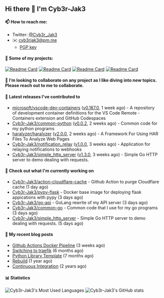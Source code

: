## Hi there 👋 I'm Cyb3r-Jak3

#### 📫 How to reach me:
  - Twitter: [@Cyb3r_Jak3](https://twitter.com/Cyb3r_Jak3)
  - ✉️ cyb3rjak3@pm.me
    - [PGP key](https://gist.githubusercontent.com/Cyb3r-Jak3/d1068b61b50239b171faf018a0269f67/raw/b876db002e6b0630795382c0b9134771ffa5fe3a/cyb3rjak3@pm.me.asc)

#### 🔭 Some of my projects:
[![Readme Card](https://github-readme-stats.vercel.app/api/pin/?username=Cyb3r-Jak3&repo=simple_http_server)](https://github.com/Cyb3r-Jak3/simple_http_server)
[![Readme Card](https://github-readme-stats.vercel.app/api/pin/?username=Cyb3r-Jak3&repo=html5validator-docker)](https://github.com/Cyb3r-Jak3/html5validator-docker)
[![Readme Card](https://github-readme-stats.vercel.app/api/pin/?username=Cyb3r-Jak3&repo=html5validator-action)](https://github.com/Cyb3r-Jak3/html5validator-action)
[![Readme Card](https://github-readme-stats.vercel.app/api/pin/?username=Cyb3r-Jak3&repo=notification_relay)](https://github.com/Cyb3r-Jak3/notification_relay)


#### 👯 I’m looking to collaborate on any project as I like diving into new topics. Please reach out to me to collaborate.


#### 🔭 Latest releases I've contributed to

- [microsoft/vscode-dev-containers](https://github.com/microsoft/vscode-dev-containers) ([v0.187.0](https://github.com/microsoft/vscode-dev-containers/releases/tag/v0.187.0), 1 week ago) - A repository of development container definitions for the VS Code Remote - Containers extension and GitHub Codespaces
- [Cyb3r-Jak3/common-python](https://github.com/Cyb3r-Jak3/common-python) ([v0.0.2](https://github.com/Cyb3r-Jak3/common-python/releases/tag/v0.0.2), 2 weeks ago) - Common code for my python programs
- [haralyzer/haralyzer](https://github.com/haralyzer/haralyzer) ([v2.0.0](https://github.com/haralyzer/haralyzer/releases/tag/v2.0.0), 2 weeks ago) - A Framework For Using HAR Files To Analyze Web Pages
- [Cyb3r-Jak3/notification_relay](https://github.com/Cyb3r-Jak3/notification_relay) ([v1.0.0](https://github.com/Cyb3r-Jak3/notification_relay/releases/tag/v1.0.0), 3 weeks ago) - Application for relaying notifications to webhooks
- [Cyb3r-Jak3/simple_http_server](https://github.com/Cyb3r-Jak3/simple_http_server) ([v1.3.0](https://github.com/Cyb3r-Jak3/simple_http_server/releases/tag/v1.3.0), 3 weeks ago) - Simple Go HTTP server to demo dealing with requests.

#### 👷 Check out what I'm currently working on

- [Cyb3r-Jak3/action-cloudflare-cache](https://github.com/Cyb3r-Jak3/action-cloudflare-cache) - Github Action to purge Cloudflare cache (1 day ago)
- [Cyb3r-Jak3/pypy-flask](https://github.com/Cyb3r-Jak3/pypy-flask) - Docker base image for deploying flask appications with pypy (3 days ago)
- [Cyb3r-Jak3/go-api](https://github.com/Cyb3r-Jak3/go-api) - GoLang rewrite of my API server (3 days ago)
- [Cyb3r-Jak3/common-go](https://github.com/Cyb3r-Jak3/common-go) - Common code that I use for my go programs (3 days ago)
- [Cyb3r-Jak3/simple_http_server](https://github.com/Cyb3r-Jak3/simple_http_server) - Simple Go HTTP server to demo dealing with requests. (5 days ago)

#### 📜 My recent blog posts

- [Github Actions Docker Pipeline](https://blog.jwhite.network/Github-Action-Docker/) (3 weeks ago)
- [Switching to traefik](https://blog.jwhite.network/Traefik/) (6 months ago)
- [Python Library Template](https://blog.jwhite.network/Python-Template/) (7 months ago)
- [Rebuild](https://blog.jwhite.network/Rebuild/) (1 year ago)
- [Continuous Integration](https://blog.jwhite.network/Continuous-Integration/) (2 years ago)


#### 📊 Statistics
![Cyb3r-Jak3's Most Used Languages](https://github-readme-stats.vercel.app/api/top-langs/?username=Cyb3r-Jak3&theme=cobalt&hide=css,html,scss)
![Cyb3r-Jak3's GitHub stats](https://github-readme-stats.vercel.app/api?username=Cyb3r-Jak3&count_private=true&show_icons=true&theme=cobalt&line_height=40)

